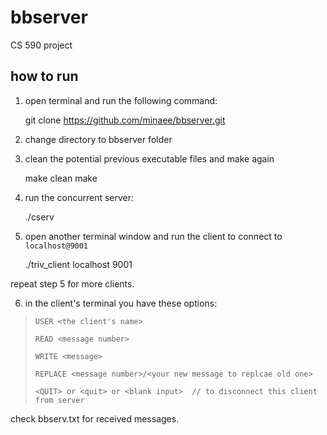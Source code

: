 # bbserver
CS 590 project


## how to run
 1. open terminal and run the following command:

    git clone https://github.com/minaee/bbserver.git

 2. change directory to bbserver folder

 3. clean the potential previous executable files and make again

    make clean
    make

 4. run the concurrent server:

    ./cserv

 5. open another terminal window and run the client to connect to `localhost@9001`

    ./triv_client localhost 9001

repeat step 5 for more clients.

 6. in the client's terminal you have these options:

   > `USER <the client's name>`
   >
   > `READ <message number>`
   >
   > `WRITE <message>`
   >
   > `REPLACE <message number>/<your new message to replcae old one>`
   >
   > `<QUIT> or <quit> or <blank input>  // to disconnect this client from server`
   >

check bbserv.txt for received messages.
